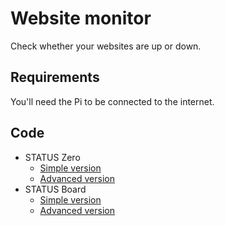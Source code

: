 # Website monitor

Check whether your websites are up or down.

## Requirements

You'll need the Pi to be connected to the internet.

## Code

- STATUS Zero
    - [Simple version](sz_website_simple.py)
    - [Advanced version](sz_website_advanced.py)
- STATUS Board
    - [Simple version](sb_website_simple.py)
    - [Advanced version](sb_website_advanced.py)
